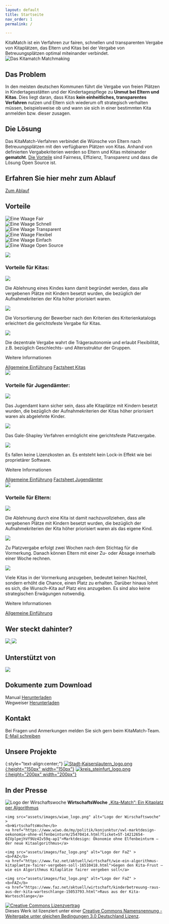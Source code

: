 ```yaml
---
layout: default
title: Startseite
nav_order: 1
permalink: /

---
```


<section class="km-opening km-text-lead">
KitaMatch ist ein Verfahren zur fairen, schnellen und transparenten Vergabe von Kitaplätzen, das Eltern und Kitas bei der Vergabe von Betreuungsplätzen optimal miteinander verbindet.
</section>

<img src="assets/images/KitaMatch_Matchmaking.svg" alt="Das Kitamatch Matchmaking">

## Das Problem

In den meisten deutschen Kommunen führt die Vergabe von freien Plätzen in Kindertagesstätten und der Kindertagespflege zu **Unmut bei Eltern und Kitas**. Dies liegt daran, dass Kitas **kein einheitliches, transparentes Verfahren** nutzen und Eltern sich wiederum oft strategisch verhalten müssen, beispielsweise ob und wann sie sich in einer bestimmten Kita anmelden bzw. dieser zusagen.

## Die Lösung

Das KitaMatch-Verfahren verbindet die Wünsche von Eltern nach Betreuungsplätzen mit den verfügbaren Plätzen von Kitas. Anhand von definierten Vergabekriterien werden so Eltern und Kitas miteinander **gematcht**. [Die Vorteile](http://localhost:4000/docs/Einfuehrung/#die-vorteile-der-algorithmusbasierten-kitaplatzvergabe) sind Fairness, Effizienz, Transparenz und dass die Lösung Open Source ist.

<h2 class="text-center fw-700 fs-5 mb-5">Erfahren Sie hier mehr zum Ablauf</h2>
<div class="d-flex flex-justify-around mb-10">
  <a href="/docs/Einfuehrung" class="btn btn-purple text-center">Zum Ablauf</a>
</div>

<section class="mb-7">
  <h2 class="text-center">Vorteile</h2>
  <div class="km-benefits__wrapper">
    <div class="km-benefits__item">
      <img src="/assets/images/icons/Kita_Icon_Fair.svg" alt="Eine Waage"/>
      <span>Fair</span>
    </div>
    <div class="km-benefits__item">
      <img src="/assets/images/icons/Kita_Icon_Schnell.svg" alt="Eine Waage"/>
      <span>Schnell</span>
    </div>
    <div class="km-benefits__item">
      <img src="/assets/images/icons/Kita_Icon_Analyse.svg" alt="Eine Waage"/>
      <span>Transparent</span>
    </div>
    <div class="km-benefits__item">
      <img src="/assets/images/icons/Kita_Icon_Flexibel.svg" alt="Eine Waage"/>
      <span>Flexibel</span>
    </div>
    <div class="km-benefits__item">
      <img src="/assets/images/icons/Kita_Icon_Einfach.svg" alt="Eine Waage"/>
      <span>Einfach</span>
    </div>
    <div class="km-benefits__item">
      <img src="/assets/images/icons/Kita_Icon_Open-Source.svg" alt="Eine Waage"/>
      <span>Open Source</span>
    </div>
  </div>
</section>

<p></p>

<section>

<!-- Vorteile für Kitas -->
  <div class="km-benefits__details-wrapper">
    <img src="/assets/images/icons/Kita_Icon_Kita.svg" als="Ein Kitagebäude" />
    <div class="km-benefits__details-card">
      <h3 class="fw-700 mt-0">Vorteile für Kitas:</h3>
      <div>
        <img src="/assets/images/icons/Kita_Icon_Analyse.svg"/>
        <p class="mt-0"> Die Ablehnung eines Kindes kann damit begründet werden, dass alle vergebenen Plätze mit Kindern besetzt wurden, die bezüglich der Aufnahmekriterien der Kita höher priorisiert waren.</p>
      </div>
      <div>
        <img src="/assets/images/icons/Kita_Icon_Fair.svg"/>
        <p class="mt-0"> Die Vorsortierung der Bewerber nach den Kriterien des Kriterienkatalogs erleichtert die gerichtsfeste Vergabe für Kitas.</p>
      </div>
      <div>
        <img src="/assets/images/icons/Kita_Icon_Flexibel.svg"/>
        <p class="mt-0"> Die dezentrale Vergabe wahrt die Trägerautonomie und erlaubt Flexibilität, z.B. bezüglich Geschlechts- und Altersstruktur der Gruppen.</p>
      </div>
      <p class="fw-700">Weitere Informationen</p>
      <a href="/docs/Einfuehrung" class="mb-1 km-link-hover">Allgemeine Einführung</a>
      <a href="#">Factsheet Kitas</a>
    </div>
  </div>
  
<!-- Vorteile für Jugendämter -->
  <div class="km-benefits__details-wrapper mt-10">
    <img src="/assets/images/icons/Kita_Icon_Kommune.svg" als="Ein öffentliches Gebäude" />
    <div class="km-benefits__details-card">
      <h3 class="fw-700 mt-5">Vorteile für Jugendämter:</h3>
      <div>
        <img src="/assets/images/icons/Kita_Icon_Analyse.svg"/>
        <p class="mt-0"> Das Jugendamt kann sicher sein, dass alle Kitaplätze mit Kindern besetzt wurden, die bezüglich der Aufnahmekriterien der Kitas höher priorisiert waren als abgelehnte Kinder.</p>
      </div>
      <div>
        <img src="/assets/images/icons/Kita_Icon_Fair.svg"/>
        <p class="mt-0">Das Gale-Shapley Verfahren ermöglicht eine gerichtsfeste Platzvergabe.
</p>
      </div>
      <div>
        <img src="/assets/images/icons/Kita_Icon_Open-Source.svg"/>
        <p class="mt-0">Es fallen keine Lizenzkosten an. Es entsteht kein Lock-in Effekt wie bei proprietärer Software.</p>
      </div>
      <p class="fw-700">Weitere Informationen</p>
      <a href="/docs/Einfuehrung" class="mb-1 km-link-hover">Allgemeine Einführung</a>
      <a href="#">Factsheet Jugendämter</a>
    </div>
  </div>

  <!-- Vorteile für Eltern -->

  <div class="km-benefits__details-wrapper  mt-10">
    <img src="/assets/images/icons/Kita_Icon_Eltern.svg" als="Ein Haus mit einem Baum" />
    <div class="km-benefits__details-card">
      <h3 class="fw-700 mt-0">Vorteile für Eltern:</h3>
      <div>
        <img src="/assets/images/icons/Kita_Icon_Analyse.svg"/>
        <p class="mt-0">
          Die Ablehnung durch eine Kita ist damit nachzuvollziehen, dass alle vergebenen Plätze mit Kindern besetzt wurden, die bezüglich der Aufnahmekriterien der Kita höher priorisiert waren als das eigene Kind.
        </p>
      </div>
      <div>
        <img src="/assets/images/icons/Kita_Icon_Schnell.svg"/>
        <p class="mt-0">Zu Platzvergabe erfolgt zwei Wochen nach dem Stichtag für die Vormerkung. Danach können Eltern mit einer Zu- oder Absage innerhalb einer Woche rechnen.</p>
      </div>
      <div>
        <img src="/assets/images/icons/Kita_Icon_Einfach.svg"/>
        <p class="mt-0">Viele Kitas in der Vormerkung anzugeben, bedeutet keinen Nachteil, sondern erhöht die Chance, einen Platz zu erhalten. Darüber hinaus lohnt es sich, die Wunsch-Kita auf Platz eins anzugeben. Es sind also keine strategischen Erwägungen notwendig.</p>
      </div>
      <p class="fw-700">Weitere Informationen</p>
      <a href="/docs/Einfuehrung">Allgemeine Einführung</a>
    </div>
  </div>

</section>

<p></p>

<section>
  <h2 class="text-center">Wer steckt dahinter?</h2>
  <div class="km-flex-around">
    <a href="https://www.zew.de/">
      <img src="/assets/images/ZEW_Logo_RGB.png">
    </a>
    <a href="https://www.leibniz-gemeinschaft.de/">
      <img src="/assets/images/Leibniz_Logo_DE_blau_schwarz_500px.png">
    </a>
  </div>
  <h2 class="text-center">Unterstützt von</h2>
  <div class="km-flex-around">
    <a href="https://www.bertelsmann-stiftung.de/de/startseite">
      <img src="/assets/images/bertelsmann_logo.png">
    </a>
  </div>


  
  <h2 class="text-center mb-6">Dokumente zum Download</h2>
  <div class="d-flex flex-justify-around fw-700 mb-10">
    <div class="d-flex km-download__item">
      <span class="mb-3 fs-5">Manual</span>
      <a href="#" class="btn btn-purple">Herunterladen</a>
    </div>
    <div class="d-flex km-download__item" >
      <span class="mb-3 fs-5">Wegweiser</span>
      <a href="#" class="btn btn-purple">Herunterladen</a>
      </div>
  </div>
  <h2 class="text-center">Kontakt</h2>
  <div class="mb-10">
    <div class="d-flex km-download__item">
      <span class="mb-6 fs-5">Bei Fragen und Anmerkungen melden Sie sich gern beim KitaMatch-Team.</span>
      <a href="mailto:thilo.klein@zew.de" class="btn btn-purple">E-Mail schreiben</a>
    </div>
  </div>
</section>

## Unsere Projekte

{:style="text-align:center;"}
[![Stadt-Kaiserslautern_logo.png](assets/images/Stadt-Kaiserslautern_logo.png){:height="150px" width="150px"}](https://www.kaiserslautern.de/buerger_rathaus_politik/medienportal/pressemitteilungen/060195/index.html.de)
[![kreis_steinfurt_logo.png](assets/images/kreis_steinfurt_logo.png){:height="200px" width="200px"}](https://www.kreis-steinfurt.de/kv_steinfurt/Kreisverwaltung/%C3%84mter/Jugendamt/Kreis%20STEP/)

## In der Presse

<section>
  <div class="km-press__wrapper">
    <img src="assets/images/wiwo_logo.png" alt="Logo der Wirschaftswoche" >
    <b>WirtschaftsWoche</b>
    <a href="https://www.wiwo.de/politik/deutschland/hilfreiche-software-kita-match-ein-kitaplatz-per-algorithmus/27890190.html">„Kita-Match“: Ein Kitaplatz per Algorithmus</a>

    <img src="assets/images/wiwo_logo.png" alt="Logo der Wirschaftswoche" >
    <b>WirtschaftsWoche</b>
    <a href="https://www.wiwo.de/my/politik/konjunktur/vwl-marktdesign-oekonomie-ohne-elfenbeinturm/25470414.html?ticket=ST-14212654-6IVplpejhVf9Uz4Iv59q-ap1">Marktdesign: Ökonomie ohne Elfenbeinturm – der neue Kitaalgorithmus</a>
 
    <img src="assets/images/faz_logo.png" alt="Logo der FaZ" >
    <b>FAZ</b>
    <a href="https://www.faz.net/aktuell/wirtschaft/wie-ein-algorithmus-kitaplaetze-fairer-vergeben-soll-16510418.html">Gegen den Kita-Frust – wie ein Algorithmus Kitaplätze fairer vergeben soll</a>
 
    <img src="assets/images/faz_logo.png" alt="Logo der FaZ" >
    <b>FAZ</b>
    <a href="https://www.faz.net/aktuell/wirtschaft/kinderbetreuung-raus-aus-der-kita-warteschlange-15053793.html">Raus aus der Kita-Warteschlange</a>
  </div>
</section>
<section class="text-center mt-10">
<a rel="license" href="http://creativecommons.org/licenses/by-sa/3.0/de/">
  <img alt="Creative Commons Lizenzvertrag" style="border-width:0" src="https://i.creativecommons.org/l/by-sa/3.0/de/88x31.png" />
</a>
<br />Dieses Werk ist lizenziert unter einer <a rel="license" href="http://creativecommons.org/licenses/by-sa/3.0/de/">Creative Commons Namensnennung - Weitergabe unter gleichen Bedingungen 3.0 Deutschland Lizenz</a>.

</section>
